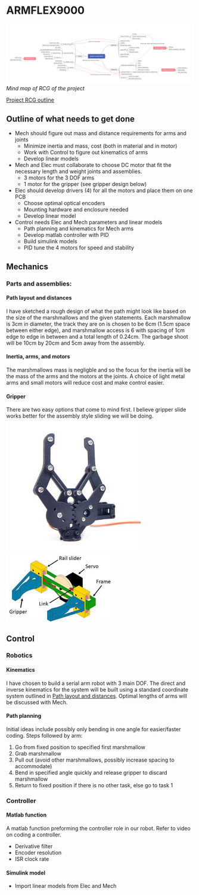 # ARMFLEX9000

![](Mindmap.png)
*Mind map of RCG of the project*

[Project RCG outline](e391Proj2021.pdf)

## Outline of what needs to get done


- Mech should figure out mass and distance requirements for arms and joints
	- Minimize inertia and mass, cost (both in material and in motor)
	- Work with Control to figure out kinematics of arms
	- Develop linear models
- Mech and Elec must collaborate to choose DC motor that fit the necessary length and weight joints and assemblies.
	- 3 motors for the 3 DOF arms
	- 1 motor for the gripper (see gripper design below)
- Elec should develop drivers (4) for all the motors and place them on one PCB
	- Choose optimal optical encoders
	- Mounting hardware and enclosure needed
	- Develop linear model
- Control needs Elec and Mech parameters and linear models
	- Path planning and kinematics for Mech arms
	- Develop matlab controller with PID
	- Build simulink models
	- PID tune the 4 motors for speed and stability


## Mechanics

### Parts and assemblies:

#### Path layout and distances 

I have sketched a rough design of what the path might look like based on the size of the marshmallows and the given statements. Each marshmallow is 3cm in diameter, the track they are on is chosen to be 6cm (1.5cm space between either edge), and marshmallow access is 6 with spacing of 1cm edge to edge in between and a total length of 0.24cm. The garbage shoot will be 10cm by 20cm and 5cm away from the assembly.

#### Inertia, arms, and motors

The marshmallows mass is negligble and so the focus for the inertia will be the mass of the arms and the motors at the joints. A choice of light metal arms and small motors will reduce cost and make control easier.

#### Gripper

There are two easy options that come to mind first. I believe gripper slide works better for the assembly style sliding we will be doing.
![Gripper grab](Gripper_Rotate.jpg)
![Gripper slide](Gripper_Linear.jpeg)

## Control

### Robotics

#### Kinematics

I have chosen to build a serial arm robot with 3 main DOF. The direct and inverse kinematics for the system will be built using a standard coordinate system outlined in [Path layout and distances](#Path-layout-and-distances). Optimal lengths of arms will be discussed with Mech.

#### Path planning

Initial ideas include possibly only bending in one angle for easier/faster coding. Steps followed by arm:

1. Go from fixed position to specified first marshmallow
2. Grab marshmallow
3. Pull out (avoid other marshmallows, possibly increase spacing to accommodate)
4. Bend in specified angle quickly and release gripper to discard marshmallow
5. Return to fixed position if there is no other task, else go to task 1

### Controller

#### Matlab function

A matlab function preforming the controller role in our robot. Refer to video on coding a controller.

- Derivative filter
- Encoder resolution
- ISR clock rate


#### Simulink model

- Import linear models from Elec and Mech
